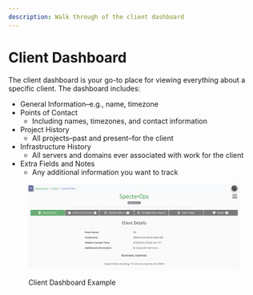 ```yaml
---
description: Walk through of the client dashboard
---
```


# Client Dashboard

The client dashboard is your go-to place for viewing everything about a specific client. The dashboard includes:

* General Information–e.g., name, timezone
* Points of Contact
  * Including names, timezones, and contact information
* Project History
  * All projects–past and present–for the client
* Infrastructure History
  * All servers and domains ever associated with work for the client
* Extra Fields and Notes
  * Any additional information you want to track

<figure><img src="../../.gitbook/assets/image (5).png" alt=""><figcaption><p>Client Dashboard Example</p></figcaption></figure>
